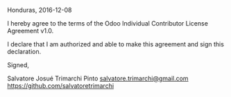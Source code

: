 Honduras, 2016-12-08

I hereby agree to the terms of the Odoo Individual Contributor License Agreement v1.0.

I declare that I am authorized and able to make this agreement and sign this declaration.

Signed,

Salvatore Josué Trimarchi Pinto salvatore.trimarchi@gmail.com https://github.com/salvatoretrimarchi
